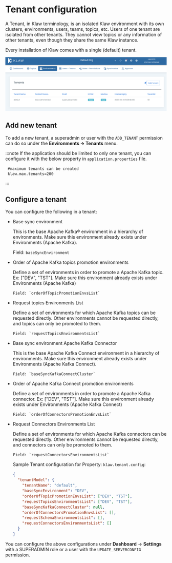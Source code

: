 # Tenant configuration

A Tenant, in Klaw terminology, is an isolated Klaw environment with its
own clusters, environments, users, teams, topics, etc. Users of one
tenant are isolated from other tenants. They cannot view topics or any
information of other tenants, even though they share the same Klaw
instance.

Every installation of Klaw comes with a single (default) tenant.

![image](../../static/images/Tenants.png)

## Add new tenant

To add a new tenant, a superadmin or user with the `ADD_TENANT`
permission can do so under the **Environments -\> Tenants** menu.

:::note
If the application should be limited to only one tenant, you can
configure it with the below property in `application.properties` file.

     #maximum tenants can be created
     klaw.max.tenants=200

:::

## Configure a tenant

You can configure the following in a tenant:

- Base sync environment

  This is the base Apache Kafka® environment in a hierarchy of
  environments. Make sure this environment already exists under
  Environments (Apache Kafka).

  Field: `baseSyncEnvironment`

- Order of Apache Kafka topics promotion environments

  Define a set of environments in order to promote a
  Apache Kafka topic. Ex: \[\"DEV\", \"TST\"\]. Make sure this
  environment already exists under Environments (Apache Kafka)

      Field: `orderOfTopicPromotionEnvsList`

- Request topics Environments List

  Define a set of environments for which Apache Kafka topics can be
  requested directly. Other environments cannot be requested
  directly, and topics can only be promoted to them.

      Field: `requestTopicsEnvironmentsList`

- Base sync environment Apache Kafka Connector

  This is the base Apache Kafka Connect environment in a hierarchy of
  environments. Make sure this environment already exists under
  Environments (Apache Kafka Connect).

      Field: `baseSyncKafkaConnectCluster`

- Order of Apache Kafka Connect promotion environments

  Define a set of environments in order to promote a Apache
  Kafka connector. Ex: \[\"DEV\", \"TST\"\]. Make sure this
  environment already exists under Environments (Apache Kafka Connect)

      Field: `orderOfConnectorsPromotionEnvsList`

- Request Connectors Environments List

  Define a set of environments for which Apache Kafka connectors can be
  requested directly. Other environments cannot be requested
  directly, and connectors can only be promoted to them.

      Field: `requestConnectorsEnvironmentsList`

  Sample Tenant configuration for Property: `klaw.tenant.config`:

  ```json
  {
    "tenantModel": {
      "tenantName": "default",
      "baseSyncEnvironment": "DEV",
      "orderOfTopicPromotionEnvsList": ["DEV", "TST"],
      "requestTopicsEnvironmentsList": ["DEV", "TST"],
      "baseSyncKafkaConnectCluster": null,
      "orderOfConnectorsPromotionEnvsList": [],
      "requestSchemaEnvironmentsList": [],
      "requestConnectorsEnvironmentsList": []
    }
  }
  ```

You can configure the above configurations under **Dashboard** -\>
**Settings** with a SUPERADMIN role or a user with the
`UPDATE_SERVERCONFIG` permission.
